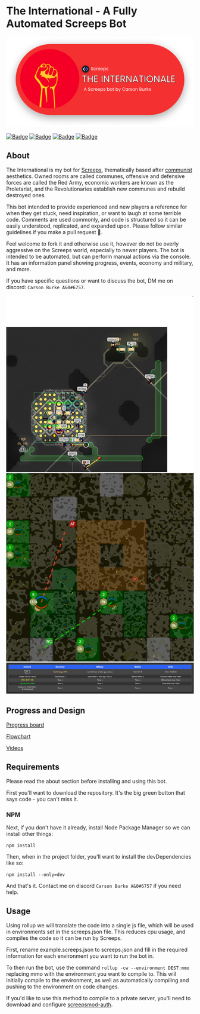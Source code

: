 # The International - A Fully Automated Screeps Bot

![The International](images/header.png)

[![Badge](https://forthebadge.com/images/badges/built-with-love.svg)](https://forthebadge.com)
[![Badge](https://forthebadge.com/images/badges/open-source.svg)](https://forthebadge.com)
[![Badge](https://forthebadge.com/images/badges/contains-tasty-spaghetti-code.svg)](https://forthebadge.com)
[![Badge](https://forthebadge.com/images/badges/0-percent-optimized.svg)](https://forthebadge.com)

## About

The International is my bot for [Screeps](https://screeps.com/), thematically based after [communist](https://en.wikipedia.org/wiki/Communism) aesthetics. Owned rooms are called communes, offensive and defensive forces are called the Red Army, economic workers are known as the Proletariat, and the Revolutionaries establish new communes and rebuild destroyed ones.

This bot intended to provide experienced and new players a reference for when they get stuck, need inspiration, or want to laugh at some terrible code. Comments are used commonly, and code is structured so it can be easily understood, replicated, and expanded upon. Please follow similar guidelines if you make a pull request 🙂.

Feel welcome to fork it and otherwise use it, however do not be overly aggressive on the Screeps world, especially to newer players. The bot is intended to be automated, but can perform manual actions via the console. It has an information panel showing progress, events, economy and military, and more.

If you have specific questions or want to discuss the bot, DM me on discord: `Carson Burke A&0#6757`.

![Room with bot](images/room.png)
![Map view with visuals](images/visuals.png)
![Information panel](images/infopanel.png)

## Progress and Design

[Progress board](https://trello.com/b/l6Min9hr/typescript-international-screeps-bot)

[Flowchart](https://www.zenflowchart.com/docs/view/50r4KGRb480B2bBLZQxg)

[Videos](https://www.youtube.com/playlist?list=PLGlzrjCmziEj7hQZSwcmkXkMXgkQXUQ6C)

## Requirements

Please read the about section before installing and using this bot.

First you'll want to download the repository. It's the big green button that says code - you can't miss it.

### NPM

Next, if you don't have it already, install Node Package Manager so we can install other things:

```
npm install
```

Then, when in the project folder, you'll want to install the devDependencies like so:

```
npm install --only=dev
```

And that's it. Contact me on discord `Carson Burke A&0#6757` if you need help.

## Usage

Using rollup we will translate the code into a single js file, which will be used in environments set in the screeps.json file. This reduces cpu usage, and compiles the code so it can be run by Screeps.

First, rename example.screeps.json to screeps.json and fill in the required information for each environment you want to run the bot in.

To then run the bot, use the command `rollup -cw --environment DEST:mmo` replacing mmo with the environment you want to compile to. This wiil initially compile to the environment, as well as automatically compiling and pushing to the environment on code changes.

If you'd like to use this method to compile to a private server, you'll need to download and configure [screepsmod-auth](https://github.com/ScreepsMods/screepsmod-auth).
